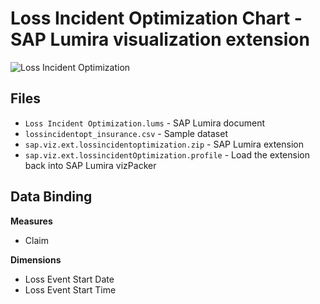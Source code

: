 Loss Incident Optimization Chart - SAP Lumira visualization extension
=================================================

![Loss Incident Optimization](https://github.com/SAP/lumira-extension-viz/blob/master/Loss_Incident_Optimization/LossIncidentOptimization.PNG)

Files
-----------
* `Loss Incident Optimization.lums` - SAP Lumira document
* `lossincidentopt_insurance.csv` - Sample dataset
* `sap.viz.ext.lossincidentoptimization.zip` - SAP Lumira extension
* `sap.viz.ext.lossincidentOptimization.profile` - Load the extension back into SAP Lumira vizPacker

Data Binding
-------------
<strong>Measures</strong>
* Claim

<strong>Dimensions</strong>
* Loss Event Start Date
* Loss Event Start Time


